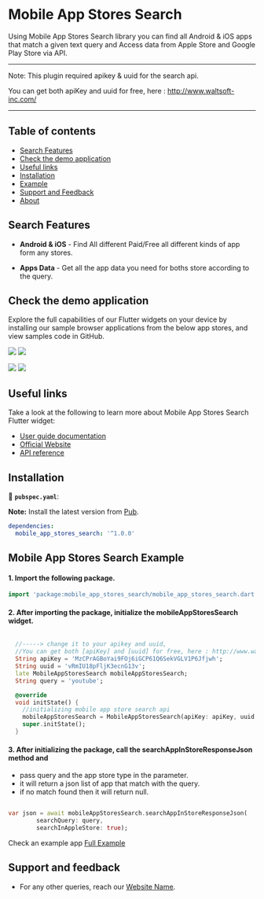 # Mobile App Stores Search

Using Mobile App Stores Search library you can find all Android & iOS apps that match a given text query and Access data from Apple Store and Google Play Store via API.

--------------------------------------------------------------------------
Note: This plugin required apikey & uuid for the search api.

You can get both apiKey and uuid for free, here : http://www.waltsoft-inc.com/

----------------------------------------------------------------------------

## Table of contents
* [Search Features](#search-features)
* [Check the demo application](#check-the-demo-application)
* [Useful links](#useful-links)
* [Installation](#installation)
* [Example](#example)
* [Support and Feedback](#support-and-feedback)
* [About](#support-and-feedback)

## Search Features

* **Android & iOS** - Find All different Paid/Free all different kinds of app form any stores.

* **Apps Data** - Get all the app data you need for boths store according to the query.

## Check the demo application

Explore the full capabilities of our Flutter widgets on your device by installing our sample browser applications from the below app stores, and view samples code in GitHub.


  <a href="https://play.google.com/store/apps/details?id=com.syncfusion.flutter.examples"><img src="https://cdn.syncfusion.com/content/images/FTControl/google-play-store.png"/></a>
  <a href="https://apps.apple.com/us/app/syncfusion-flutter-ui-widgets/id1475231341"><img src="https://cdn.syncfusion.com/content/images/FTControl/ios-store.png"/></a>
  
  <a href="https://flutter.syncfusion.com"><img src="https://cdn.syncfusion.com/content/images/FTControl/web-sample-browser.png"/></a> 
  <a href="https://github.com/syncfusion/flutter-examples"><img src="https://cdn.syncfusion.com/content/images/FTControl/github-samples.png"/></a>


## Useful links
Take a look at the following to learn more about Mobile App Stores Search Flutter widget:

* [User guide documentation](https://help.syncfusion.com/flutter/introduction/overview)
* [Official Website](https://www.syncfusion.com/flutter-widgets)
* [API reference](https://help.syncfusion.com/flutter/introduction/api-reference)

## Installation
 📂 **`pubspec.yaml`**:

**Note:** Install the latest version from [Pub](https://pub.dartlang.org/packages/flutter_background_geolocation/#-versions-tab-).

```yaml
dependencies:
  mobile_app_stores_search: '^1.0.0'
```
## Mobile App Stores Search Example


#### 1. Import the following package.

```dart
import 'package:mobile_app_stores_search/mobile_app_stores_search.dart';
```

#### 2. After importing the package, initialize the **mobileAppStoresSearch** widget.

```dart

  //-----> change it to your apikey and uuid,
  //You can get both [apiKey] and [uuid] for free, here : http://www.waltsoft-inc.com/ <-----//
  String apiKey = 'MzCPrAGBoYai9FOj6iGCP61Q6SekVGLV1P6Jfjwh';
  String uuid = 'vRmIU18pFljK3ecnG13v';
  late MobileAppStoresSearch mobileAppStoresSearch;
  String query = 'youtube';

  @override
  void initState() {
    //initializing mobile app store search api
    mobileAppStoresSearch = MobileAppStoresSearch(apiKey: apiKey, uuid: uuid);
    super.initState();
  }
```
#### 3. After initializing the package, call the **searchAppInStoreResponseJson** method and
* pass query and the app store type in the parameter.
* it will return a json list of app that match with the query.
* if no match found then it will return null.
```dart

var json = await mobileAppStoresSearch.searchAppInStoreResponseJson(
        searchQuery: query,
        searchInAppleStore: true);

```

Check an example app [Full Example](https://gist.github.com/christocracy/a0464846de8a9c27c7e9de5616082878)
## Support and feedback

* For any other queries, reach our [Website Name](https://www.syncfusion.com/support/directtrac/incidents/newincident).

